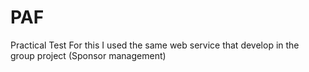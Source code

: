 # PAF
Practical Test
For this I used the same web service that develop in the group project (Sponsor management)
